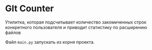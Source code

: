 # GIt Counter
Утилитка, которая подсчитывает количество закомиченных строк конкретного пользователя 
и приводит статистику по расширению файлов  

Файл ```main.py``` запускать из корня проекта.